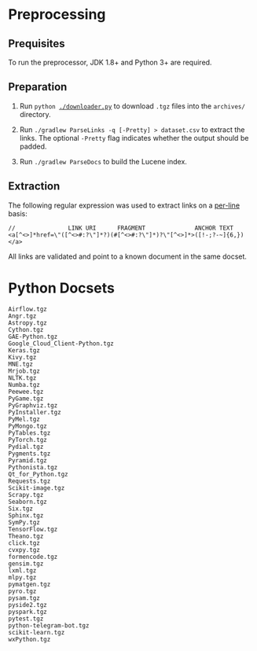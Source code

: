 # Preprocessing

## Prequisites

To run the preprocessor, JDK 1.8+ and Python 3+ are required.

## Preparation

1. Run `python `[`./downloader.py`](https://github.com/breandan/tracelink/blob/master/preprocessing/downloader.py) to download `.tgz` files into the `archives/` directory.

2. Run `./gradlew ParseLinks -q [-Pretty] > dataset.csv` to extract the links. The optional `-Pretty` flag indicates whether the output should be padded.

3. Run `./gradlew ParseDocs` to build the Lucene index.

## Extraction

The following regular expression was used to extract links on a [per-line](https://github.com/breandan/tracelink/blob/69d3207f1ed67520f32ca8c1670cbcd40970b897/preprocessing/src/main/kotlin/ParseLinks.kt#L63) basis:

```regex
//               LINK URI      FRAGMENT              ANCHOR TEXT
<a[^<>]*href=\"([^<>#:?\"]*?)(#[^<>#:?\"]*)?\"[^<>]*>([!-;?-~]{6,})</a>
```

All links are validated and point to a known document in the same docset.

# Python Docsets

```
Airflow.tgz
Angr.tgz
Astropy.tgz
Cython.tgz
GAE-Python.tgz
Google_Cloud_Client-Python.tgz
Keras.tgz
Kivy.tgz
MNE.tgz
Mrjob.tgz
NLTK.tgz
Numba.tgz
Peewee.tgz
PyGame.tgz
PyGraphviz.tgz
PyInstaller.tgz
PyMel.tgz
PyMongo.tgz
PyTables.tgz
PyTorch.tgz
Pydial.tgz
Pygments.tgz
Pyramid.tgz
Pythonista.tgz
Qt_for_Python.tgz
Requests.tgz
Scikit-image.tgz
Scrapy.tgz
Seaborn.tgz
Six.tgz
Sphinx.tgz
SymPy.tgz
TensorFlow.tgz
Theano.tgz
click.tgz
cvxpy.tgz
formencode.tgz
gensim.tgz
lxml.tgz
mlpy.tgz
pymatgen.tgz
pyro.tgz
pysam.tgz
pyside2.tgz
pyspark.tgz
pytest.tgz
python-telegram-bot.tgz
scikit-learn.tgz
wxPython.tgz
```